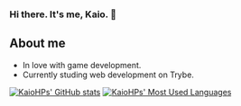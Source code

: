 ### Hi there. It's me, Kaio. 👋

## About me

- In love with game development.
- Currently studing web development on Trybe.

[![KaioHPs' GitHub stats](https://github-readme-stats.vercel.app/api?username=KaioHPs&theme=kacho_ga)](https://github.com/anuraghazra/github-readme-stats)
[![KaioHPs' Most Used Languages](https://github-readme-stats.vercel.app/api/top-langs/?username=KaioHPs&layout=compact&theme=kacho_ga)](https://github.com/anuraghazra/github-readme-stats)

<!--
**KaioHPs/KaioHPs** is a ✨ _special_ ✨ repository because its `README.md` (this file) appears on your GitHub profile.

Here are some ideas to get you started:

- 🔭 I’m currently working on ...
- 🌱 I’m currently learning ...
- 👯 I’m looking to collaborate on ...
- 🤔 I’m looking for help with ...
- 💬 Ask me about ...
- 📫 How to reach me: ...
- 😄 Pronouns: ...
- ⚡ Fun fact: ...
-->
